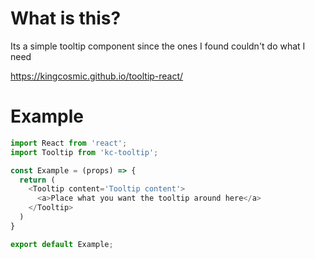 # What is this?

Its a simple tooltip component since the ones I found couldn't do what I need

https://kingcosmic.github.io/tooltip-react/

# Example

```js
import React from 'react';
import Tooltip from 'kc-tooltip';

const Example = (props) => {
  return (
    <Tooltip content='Tooltip content'>
      <a>Place what you want the tooltip around here</a>
    </Tooltip>
  )
}

export default Example;
```